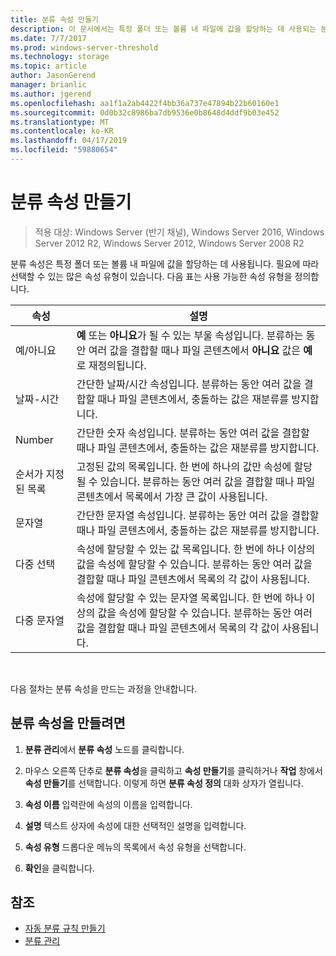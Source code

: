 ```yaml
---
title: 분류 속성 만들기
description: 이 문서에서는 특정 폴더 또는 볼륨 내 파일에 값을 할당하는 데 사용되는 분류 속성에 대해 설명합니다.
ms.date: 7/7/2017
ms.prod: windows-server-threshold
ms.technology: storage
ms.topic: article
author: JasonGerend
manager: brianlic
ms.author: jgerend
ms.openlocfilehash: aa1f1a2ab4422f4bb36a737e47894b22b60160e1
ms.sourcegitcommit: 0d0b32c8986ba7db9536e0b8648d4ddf9b03e452
ms.translationtype: MT
ms.contentlocale: ko-KR
ms.lasthandoff: 04/17/2019
ms.locfileid: "59880654"
---
```

# <a name="create-a-classification-property"></a>분류 속성 만들기

> 적용 대상: Windows Server (반기 채널), Windows Server 2016, Windows Server 2012 R2, Windows Server 2012, Windows Server 2008 R2

분류 속성은 특정 폴더 또는 볼륨 내 파일에 값을 할당하는 데 사용됩니다. 필요에 따라 선택할 수 있는 많은 속성 유형이 있습니다. 다음 표는 사용 가능한 속성 유형을 정의합니다.

|속성 | 설명 |
| --- | --- |
| 예/아니요 | **예** 또는 **아니요**가 될 수 있는 부울 속성입니다. 분류하는 동안 여러 값을 결합할 때나 파일 콘텐츠에서 **아니요** 값은 **예**로 재정의됩니다. |
| 날짜-시간 | 간단한 날짜/시간 속성입니다. 분류하는 동안 여러 값을 결합할 때나 파일 콘텐츠에서, 충돌하는 값은 재분류를 방지합니다. |
| Number | 간단한 숫자 속성입니다. 분류하는 동안 여러 값을 결합할 때나 파일 콘텐츠에서, 충돌하는 값은 재분류를 방지합니다. |
| 순서가 지정된 목록 | 고정된 값의 목록입니다. 한 번에 하나의 값만 속성에 할당될 수 있습니다. 분류하는 동안 여러 값을 결합할 때나 파일 콘텐츠에서 목록에서 가장 큰 값이 사용됩니다. |
| 문자열 | 간단한 문자열 속성입니다. 분류하는 동안 여러 값을 결합할 때나 파일 콘텐츠에서, 충돌하는 값은 재분류를 방지합니다. |
| 다중 선택 | 속성에 할당할 수 있는 값 목록입니다. 한 번에 하나 이상의 값을 속성에 할당할 수 있습니다. 분류하는 동안 여러 값을 결합할 때나 파일 콘텐츠에서 목록의 각 값이 사용됩니다. |
| 다중 문자열 | 속성에 할당할 수 있는 문자열 목록입니다. 한 번에 하나 이상의 값을 속성에 할당할 수 있습니다. 분류하는 동안 여러 값을 결합할 때나 파일 콘텐츠에서 목록의 각 값이 사용됩니다. |

<br />

다음 절차는 분류 속성을 만드는 과정을 안내합니다.

## <a name="to-create-a-classification-property"></a>분류 속성을 만들려면

1.  **분류 관리**에서 **분류 속성** 노드를 클릭합니다.

2.  마우스 오른쪽 단추로 **분류 속성**을 클릭하고 **속성 만들기**를 클릭하거나 **작업** 창에서 **속성 만들기**를 선택합니다. 이렇게 하면 **분류 속성 정의** 대화 상자가 열립니다.

3.  **속성 이름** 입력란에 속성의 이름을 입력합니다.

4.  **설명** 텍스트 상자에 속성에 대한 선택적인 설명을 입력합니다.

5.  **속성 유형** 드롭다운 메뉴의 목록에서 속성 유형을 선택합니다.

6.  **확인**을 클릭합니다.

## <a name="see-also"></a>참조

-   [자동 분류 규칙 만들기](create-automatic-classification-rule.md)
-   [분류 관리](classification-management.md)